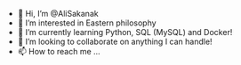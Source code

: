 - 👋 Hi, I’m @AliSakanak
- 👀 I’m interested in Eastern philosophy
- 🌱 I’m currently learning Python, SQL (MySQL) and Docker!
- 💞️ I’m looking to collaborate on anything I can handle!
- 📫 How to reach me ...

<!---
AliSakanak/AliSakanak is a ✨ special ✨ repository because its `README.md` (this file) appears on your GitHub profile.
You can click the Preview link to take a look at your changes.
--->
